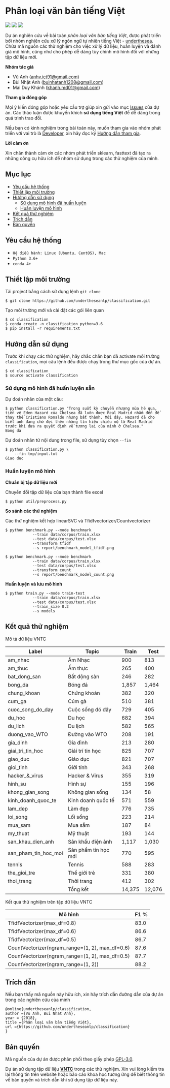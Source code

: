 # Phân loại văn bản tiếng Việt

![](https://img.shields.io/badge/made%20with-%E2%9D%A4-red.svg)
![](https://img.shields.io/badge/opensource-vietnamese-blue.svg)
![](https://img.shields.io/badge/build-passing-green.svg)

Dự án nghiên cứu về bài toán *phân loại văn bản tiếng Việt*, được phát triển bởi nhóm nghiên cứu xử lý ngôn ngữ tự nhiên tiếng Việt - [underthesea](https://github.com/undertheseanlp). Chứa mã nguồn các thử nghiệm cho việc xử lý dữ liệu, huấn luyện và đánh giá mô hình, cũng như cho phép dễ dàng tùy chỉnh mô hình đối với những tập dữ liệu mới.

**Nhóm tác giả** 

* Vũ Anh ([anhv.ict91@gmail.com](anhv.ict91@gmail.com))
* Bùi Nhật Anh ([buinhatanh1208@gmail.com](buinhatanh1208@gmail.com))
* Mai Duy Khánh ([khanh.md01@gmail.com](khanh.md01@gmail.com))

**Tham gia đóng góp**

Mọi ý kiến đóng góp hoặc yêu cầu trợ giúp xin gửi vào mục [Issues](../../issues) của dự án. Các thảo luận được khuyến khích **sử dụng tiếng Việt** để dễ dàng trong quá trình trao đổi. 

Nếu bạn có kinh nghiệm trong bài toán này, muốn tham gia vào nhóm phát triển với vai trò là [Developer](https://github.com/undertheseanlp/underthesea/wiki/H%C6%B0%E1%BB%9Bng-d%E1%BA%ABn-%C4%91%C3%B3ng-g%C3%B3p#developercontributor), xin hãy đọc kỹ [Hướng dẫn tham gia](https://github.com/undertheseanlp/underthesea/wiki/H%C6%B0%E1%BB%9Bng-d%E1%BA%ABn-%C4%91%C3%B3ng-g%C3%B3p#developercontributor).

**Lời cảm ơn**

Xin chân thành cảm ơn các nhóm phát triển sklearn, fasttext đã tạo ra những công cụ hữu ích để nhóm sử dụng trong các thử nghiệm của mình.

## Mục lục

* [Yêu cầu hệ thống](#yêu-cầu-hệ-thống)
* [Thiết lập môi trường](#thiết-lập-môi-trường)
* [Hướng dẫn sử dụng](#hướng-dẫn-sử-dụng)
  * [Sử dụng mô hình đã huấn luyện](#sử-dụng-mô-hình-đã-huấn-luyện)
  * [Huấn luyện mô hình](#huấn-luyện-mô-hình) 
* [Kết quả thử nghiệm](#kết-quả-thử-nghiệm)
* [Trích dẫn](#trích-dẫn)
* [Bản quyền](#bản-quyền)


## Yêu cầu hệ thống 

* `Hệ điều hành: Linux (Ubuntu, CentOS), Mac`
* `Python 3.6+`
* `conda 4+`

## Thiết lập môi trường

Tải project bằng cách sử dụng lệnh `git clone`

```
$ git clone https://github.com/undertheseanlp/classification.git
```

Tạo môi trường mới và cài đặt các gói liên quan

```
$ cd classification
$ conda create -n classification python=3.6
$ pip install -r requirements.txt
```

## Hướng dẫn sử dụng

Trước khi chạy các thử nghiệm, hãy chắc chắn bạn đã activate môi trường `classification`, mọi câu lệnh đều được chạy trong thư mục gốc của dự án.

```
$ cd classification
$ source activate classification
```

### Sử dụng mô hình đã huấn luyện sẵn


Dự đoán nhãn của một câu:

```
$ python classification.py "Trong suốt kỳ chuyển nhượng mùa hè qua, tiền vệ Eden Hazard của Chelsea đã luôn được Real Madrid nhắm đến để thay thế Cristiano Ronaldo nhưng bất thành. Mới đây, Hazard đã cho biết anh đang chờ đợi thêm những tín hiệu chiêu mộ từ Real Madrid trước khi đưa ra quyết định về tương lai của mình ở Chelsea."
Bong da
```

Dự đoán nhãn từ nội dung trong file, sử dụng tùy chọn `--fin`

```
$ python classification.py \
    --fin tmp/input.txt
Giao duc
```

### Huấn luyện mô hình

**Chuẩn bị tập dữ liệu mới**

Chuyển đổi tập dữ liệu của bạn thành file excel

```
$ python util/preprocess.py
```

**So sánh các thử nghiệm**

Các thử nghiệm kết hợp linearSVC và Tfidfvectorizer/Countvectorizer

```
$ python benchmark.py --mode benchmark 
            --train data/corpus/train.xlsx 
            --test data/corpus/test.xlsx 
            --transform tfidf 
            --s report/benchmark_model_tfidf.png
```
```
$ python benchmark.py --mode benchmark 
            --train data/corpus/train.xlsx
            --test data/corpus/test.xlsx 
            --transform count 
            --s report/benchmark_model_count.png
```


**Huấn luyện và lưu mô hình**

```
$ python train.py --mode train-test 
            --train data/corpus/train.xlsx 
            --test data/corpus/test.xlsx 
            --train_size 0.2 
            --s models
```

## Kết quả thử nghiệm 

Mô tả dữ liệu VNTC

| Label                | Topic                | Train  | Test   |
|----------------------|----------------------|--------|--------|
| am_nhac              | Âm Nhạc              | 900    | 813    |
| am_thuc              | Ẩm thực              | 265    | 400    |
| bat_dong_san         | Bất động sản         | 246    | 282    |
| bong_da              | Bóng đá              | 1,857  | 1,464  |
| chung_khoan          | Chứng khoán          | 382    | 320    |
| cum_ga               | Cúm gà               | 510    | 381    |
| cuoc_song_do_day     | Cuộc sống đó đây     | 729    | 405    |
| du_hoc               | Du học               | 682    | 394    |
| du_lich              | Du lịch              | 582    | 565    |
| duong_vao_WTO        | Đường vào WTO        | 208    | 191    |
| gia_dinh             | Gia đình             | 213    | 280    |
| giai_tri_tin_hoc     | Giải trí tin học     | 825    | 707    |
| giao_duc             | Giáo dục             | 821    | 707    |
| gioi_tinh            | Giới tính            | 343    | 268    |
| hacker_&_virus       | Hacker & Virus       | 355    | 319    |
| hinh_su              | Hình sự              | 155    | 196    |
| khong_gian_song      | Không gian sống      | 134    | 58     |
| kinh_doanh_quoc_te   | Kinh doanh quốc tế   | 571    | 559    |
| lam_dep              | Làm đẹp              | 776    | 735    |
| loi_song             | Lối sống             | 223    | 214    |
| mua_sam              | Mua sắm              | 187    | 84     |
| my_thuat             | Mỹ thuật             | 193    | 144    |
| san_khau_dien_anh    | Sân khấu điện ảnh    | 1,117  | 1,030  |
| san_pham_tin_hoc_moi | Sản phẩm tin học mới | 770    | 595    |
| tennis               | Tennis               | 588    | 283    |
| the_gioi_tre         | Thế giới trẻ         | 331    | 380    |
| thoi_trang           | Thời trang           | 412    | 302    |
|                      | Tổng kết             | 14,375 | 12,076 |

Kết quả thử nghiệm trên tập dữ liệu VNTC 

| Mô hình                                         | F1 % |
|-------------------------------------------------|------|
| TfidfVectorizer(max_df=0.8)                     | 83.0 |
| TfidfVectorizer(max_df=0.6)                     | 86.6 |
| TfidfVectorizer(max_df=0.5)                     | 86.7 |
| CountVectorizer(ngram_range=(1, 2), max_df=0.6) | 87.6 |
| CountVectorizer(ngram_range=(1, 2), max_df=0.5) | 87.7 |
| CountVectorizer(ngram_range=(1, 2))             | 88.2 |

## Trích dẫn

Nếu bạn thấy mã nguồn này hữu ích, xin hãy trích dẫn đường dẫn của dự án trong các nghiên cứu của mình 

```
@online{undertheseanlp/classification,
author ={Vu Anh, Bui Nhat Anh},
year = {2018},
title ={Phân loại văn bản tiếng Việt},
url ={https://github.com/undertheseanlp/classification}
}
```

## Bản quyền

Mã nguồn của dự án được phân phối theo giấy phép [GPL-3.0](LICENSE.txt).

Dự án sử dụng tập dữ liệu **[VNTC](https://github.com/duyvuleo/VNTC)** trong các thử nghiệm. Xin vui lòng kiểm tra lại thông tin trên website hoặc báo cáo khoa học tương ứng để biết thông tin về bản quyền và trích dẫn khi sử dụng tập dữ liệu này. 
